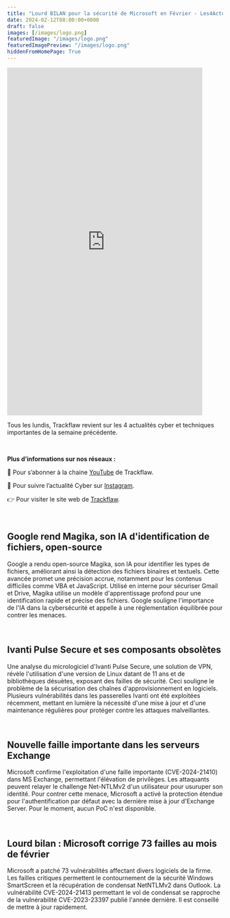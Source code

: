 ```yaml
---
title: "Lourd BILAN pour la sécurité de Microsoft en Février - Les4ActusCyber : semaine du 12 février"
date: 2024-02-12T08:00:00+0000
draft: false
images: [/images/logo.png]
featuredImage: "/images/logo.png"
featuredImagePreview: "/images/logo.png"
hiddenFromHomePage: True
---
```

    
<div class="flex-container">
   <div class="flex-items">
   <iframe width="456" height="811" src="https://www.youtube.com/embed/Iac8KhPg02g" title="Lourd BILAN pour la sécurité de Microsoft en Février - #Les4ActusCyber : semaine du 12 février" frameborder="0" allow="accelerometer; autoplay; clipboard-write; encrypted-media; gyroscope; picture-in-picture; web-share" allowfullscreen></iframe>
   </div>

   <div class="flex-items">
      <p>Tous les lundis, Trackflaw revient sur les 4 actualités cyber et techniques importantes de la semaine précédente.</p>
      <br>
      <p><strong>Plus d’informations sur nos réseaux :</strong></p>
      <p>🔴 Pour s’abonner à la chaine <a href="https://www.youtube.com/@trackflaw" target="_blank" rel="noopener noreffer ">YouTube</a> de Trackflaw.</p>
      <p>📸 Pour suivre l’actualité Cyber sur <a href="https://www.instagram.com/trackflaw/" target="_blank" rel="noopener noreffer ">Instagram</a>.</p>
      <p>👉 Pour visiter le site web de <a href="https://trackflaw.com" target="_blank" rel="noopener noreffer ">Trackflaw</a>.</p>
   </div>
</div>

    
<br>

## Google rend Magika, son IA d'identification de fichiers, open-source

Google a rendu open-source Magika, son IA pour identifier les types de fichiers, améliorant ainsi la détection des fichiers binaires et textuels. Cette avancée promet une précision accrue, notamment pour les contenus difficiles comme VBA et JavaScript.
Utilisé en interne pour sécuriser Gmail et Drive, Magika utilise un modèle d'apprentissage profond pour une identification rapide et précise des fichiers. Google souligne l'importance de l'IA dans la cybersécurité et appelle à une réglementation équilibrée pour contrer les menaces.


<br>

## Ivanti Pulse Secure et ses composants obsolètes

Une analyse du micrologiciel d'Ivanti Pulse Secure, une solution de VPN, révèle l'utilisation d'une version de Linux datant de 11 ans et de bibliothèques désuètes, exposant des failles de sécurité. Ceci souligne le problème de la sécurisation des chaînes d'approvisionnement en logiciels.
Plusieurs vulnérabilités dans les passerelles Ivanti ont été exploitées récemment, mettant en lumière la nécessité d'une mise à jour et d'une maintenance régulières pour protéger contre les attaques malveillantes.


<br>

## Nouvelle faille importante dans les serveurs Exchange

Microsoft confirme l'exploitation d'une faille importante (CVE-2024-21410) dans MS Exchange, permettant l'élévation de privilèges. Les attaquants peuvent relayer le challenge Net-NTLMv2 d'un utilisateur pour usuruper son identité.
Pour contrer cette menace, Microsoft a activé la protection étendue pour l'authentification par défaut avec la dernière mise à jour d'Exchange Server. Pour le moment, aucun PoC n'est disponible.


<br>

## Lourd bilan : Microsoft corrige 73 failles au mois de février

Microsoft a patché 73 vulnérabilités affectant divers logiciels de la firme. Les failles critiques permettent le contournement de la sécurité Windows SmartScreen et la récupération de condensat NetNTLMv2 dans Outlook.
La vulnérabilité CVE-2024-21413 permettant le vol de condensat se rapproche de la vulnérabilité CVE-2023-23397 publié l'année dernière. Il est conseillé de mettre à jour rapidement.

